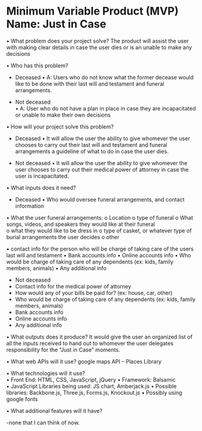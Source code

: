 # Minimum Variable Product (MVP) Name: Just in Case

•	What problem does your project solve?
The product will assist the user with making clear details in case the user dies or is an unable to make any decisions

•	Who has this problem?

-	Deceased
•	A: Users who do not know what the former decease would like to be done with their last will and testament and funeral arrangements.

-	Not deceased  
•	A: User who do not have a plan in place in case they are incapacitated or unable to make their own decisions

•	How will your project solve this problem?

-	Deceased
•	It will allow the user the ability to give whomever the user chooses to carry out their last will and testament and funeral arrangements a guideline of what to do in case the user dies.

-	Not deceased
•	It will allow the user the ability to give whomever the user chooses to carry out their medical power of attorney in case the user is incapacitated.

•	What inputs does it need?
-	Deceased
•	Who would oversee funeral arrangements, and contact information

•	What the user funeral arrangements:
o	Location
o	type of funeral
o	What songs, videos, and speakers they would like at their funeral  
o	what they would like to be dress in
o	type of casket, or whatever type of burial arrangements the user decides
o	other

•	contact info for the person who will be charge of taking care of the users last will and testament
•	Bank accounts info
•	Online accounts info
•	Who would be charge of taking care of any dependents (ex: kids, family members, animals)
•	Any additional info

-	Not deceased
-	Contact info for the medical power of attorney
-	How would any of your bills be paid for? (ex: house, car, other)
-	Who would be charge of taking care of any dependents (ex: kids, family members, animals)
-	Bank accounts info
-	Online accounts info
-	Any additional info

•	What outputs does it produce?
It would give the user an organized list of all the inputs received to hand out to whomever the user delegates responsibility for the “Just in Case” moments.

•	What web APIs will it use?
google maps API – Places Library

•	What technologies will it use? 	
•	Front End: HTML, CSS, JavaScript, jQuery
•	Framework: Balsamic   
•	JavaScript Libraries being used: JS chart, Amberjack.js
•	Possible libraries: Backbone.js, Three.js, Forms.js, Knockout.js
•	Possibly using google fonts

•	What additional features will it have?

-none that I can think of now.
